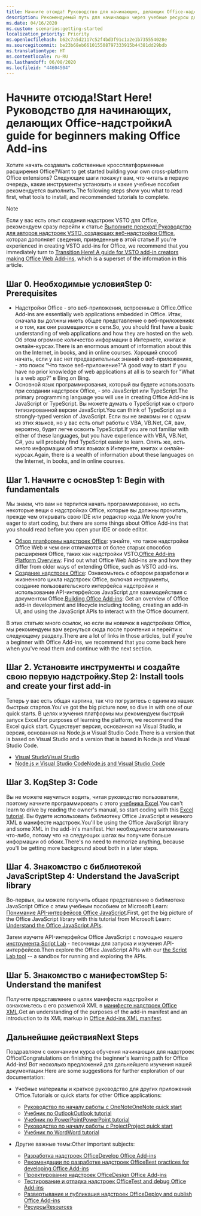 ```yaml
---
title: Начните отсюда! Руководство для начинающих, делающих Office-надстройки
description: Рекомендуемый путь для начинающих через учебные ресурсы для надстроек Office.
ms.date: 04/16/2020
ms.custom: scenarios:getting-started
localization_priority: Priority
ms.openlocfilehash: b62c7a5d2117c52f4bd3f91c1a2e1b735554028e
ms.sourcegitcommit: be23b68eb661015508797333915b44381dd29bdb
ms.translationtype: HT
ms.contentlocale: ru-RU
ms.lasthandoff: 06/08/2020
ms.locfileid: "44604504"
---
```

# <a name="start-here-a-guide-for-beginners-making-office-add-ins"></a><span data-ttu-id="449bd-104">Начните отсюда!</span><span class="sxs-lookup"><span data-stu-id="449bd-104">Start Here!</span></span> <span data-ttu-id="449bd-105">Руководство для начинающих, делающих Office-надстройки</span><span class="sxs-lookup"><span data-stu-id="449bd-105">A guide for beginners making Office Add-ins</span></span>

<span data-ttu-id="449bd-106">Хотите начать создавать собственные кроссплатформенные расширения Office?</span><span class="sxs-lookup"><span data-stu-id="449bd-106">Want to get started building your own cross-platform Office extensions?</span></span> <span data-ttu-id="449bd-107">Следующие шаги покажут вам, что читать в первую очередь, какие инструменты установить и какие учебные пособия рекомендуется выполнить.</span><span class="sxs-lookup"><span data-stu-id="449bd-107">The following steps show you what to read first, what tools to install, and recommended tutorials to complete.</span></span>

> [!NOTE]
> <span data-ttu-id="449bd-108">Если у вас есть опыт создания надстроек VSTO для Office, рекомендуем сразу перейти к статье [Выполните переход! Руководство для авторов надстроек VSTO, создающих веб-надстройки Office](learning-path-transition.md), которая дополняет сведения, приведенные в этой статье.</span><span class="sxs-lookup"><span data-stu-id="449bd-108">If you're experienced in creating VSTO add-ins for Office, we recommend that you immediately turn to [Transition Here! A guide for VSTO add-in creators making Office Web Add-ins](learning-path-transition.md), which is a superset of the information in this article.</span></span>

## <a name="step-0-prerequisites"></a><span data-ttu-id="449bd-109">Шаг 0. Необходимые условия</span><span class="sxs-lookup"><span data-stu-id="449bd-109">Step 0: Prerequisites</span></span>

- <span data-ttu-id="449bd-110">Надстройки Office - это веб-приложения, встроенные в Office.</span><span class="sxs-lookup"><span data-stu-id="449bd-110">Office Add-ins are essentially web applications embedded in Office.</span></span> <span data-ttu-id="449bd-111">Итак, сначала вы должны иметь общее представление о веб-приложениях и о том, как они размещаются в сети.</span><span class="sxs-lookup"><span data-stu-id="449bd-111">So, you should first have a basic understanding of web applications and how they are hosted on the web.</span></span> <span data-ttu-id="449bd-112">Об этом огромное количество информации в Интернете, книгах и онлайн-курсах.</span><span class="sxs-lookup"><span data-stu-id="449bd-112">There is an enormous amount of information about this on the Internet, in books, and in online courses.</span></span> <span data-ttu-id="449bd-113">Хороший способ начать, если у вас нет предварительных знаний о веб-приложениях, - это поиск "Что такое веб-приложение?"</span><span class="sxs-lookup"><span data-stu-id="449bd-113">A good way to start if you have no prior knowledge of web applications at all is to search for "What is a web app?"</span></span> <span data-ttu-id="449bd-114">в Bing.</span><span class="sxs-lookup"><span data-stu-id="449bd-114">on Bing.</span></span>
- <span data-ttu-id="449bd-115">Основной язык программирования, который вы будете использовать при создании надстроек Office, - это JavaScript или TypeScript.</span><span class="sxs-lookup"><span data-stu-id="449bd-115">The primary programming language you will use in creating Office Add-ins is JavaScript or TypeScript.</span></span> <span data-ttu-id="449bd-116">Вы можете думать о TypeScript как о строго типизированной версии JavaScript.</span><span class="sxs-lookup"><span data-stu-id="449bd-116">You can think of TypeScript as a strongly-typed version of JavaScript.</span></span> <span data-ttu-id="449bd-117">Если вы не знакомы ни с одним из этих языков, но у вас есть опыт работы с VBA, VB.Net, C#, вам, вероятно, будет легче освоить TypeScript.</span><span class="sxs-lookup"><span data-stu-id="449bd-117">If you are not familiar with either of these languages, but you have experience with VBA, VB.Net, C#, you will probably find TypeScript easier to learn.</span></span> <span data-ttu-id="449bd-118">Опять же, есть много информации об этих языках в Интернете, книгах и онлайн-курсах.</span><span class="sxs-lookup"><span data-stu-id="449bd-118">Again, there is a wealth of information about these languages on the Internet, in books, and in online courses.</span></span>

## <a name="step-1-begin-with-fundamentals"></a><span data-ttu-id="449bd-119">Шаг 1. Начните с основ</span><span class="sxs-lookup"><span data-stu-id="449bd-119">Step 1: Begin with fundamentals</span></span>

<span data-ttu-id="449bd-120">Мы знаем, что вам не терпится начать программирование, но есть некоторые вещи о надстройках Office, которые вы должны прочитать, прежде чем открывать свою IDE или редактор кода.</span><span class="sxs-lookup"><span data-stu-id="449bd-120">We know you're eager to start coding, but there are some things about Office Add-ins that you should read before you open your IDE or code editor.</span></span>

- <span data-ttu-id="449bd-121">[Обзор платформы надстроек Office](office-add-ins.md): узнайте, что такое надстройки Office Web и чем они отличаются от более старых способов расширения Office, таких как надстройки VSTO.</span><span class="sxs-lookup"><span data-stu-id="449bd-121">[Office Add-ins Platform Overview](office-add-ins.md): Find out what Office Web Add-ins are and how they differ from older ways of extending Office, such as VSTO add-ins.</span></span>
- <span data-ttu-id="449bd-122">[Создание надстроек Office](office-add-ins-fundamentals.md): Ознакомьтесь с обзором разработки и жизненного цикла надстроек Office, включая инструменты, создание пользовательского интерфейса надстройки и использование API-интерфейсов JavaScript для взаимодействия с документом Office.</span><span class="sxs-lookup"><span data-stu-id="449bd-122">[Building Office Add-ins](office-add-ins-fundamentals.md): Get an overview of Office add-in development and lifecycle including tooling, creating an add-in UI, and using the JavaScript APIs to interact with the Office document.</span></span>

<span data-ttu-id="449bd-123">В этих статьях много ссылок, но если вы новичок в надстройках Office, мы рекомендуем вам вернуться сюда после прочтения и перейти к следующему разделу.</span><span class="sxs-lookup"><span data-stu-id="449bd-123">There are a lot of links in those articles, but if you're a beginner with Office Add-ins, we recommend that you come back here when you've read them and continue with the next section.</span></span>

## <a name="step-2-install-tools-and-create-your-first-add-in"></a><span data-ttu-id="449bd-124">Шаг 2. Установите инструменты и создайте свою первую надстройку.</span><span class="sxs-lookup"><span data-stu-id="449bd-124">Step 2: Install tools and create your first add-in</span></span>

<span data-ttu-id="449bd-125">Теперь у вас есть общая картина, так что погрузитесь с одним из наших быстрых стартов.</span><span class="sxs-lookup"><span data-stu-id="449bd-125">You've got the big picture now, so dive in with one of our quick starts.</span></span> <span data-ttu-id="449bd-126">В целях изучения платформы мы рекомендуем быстрый запуск Excel.</span><span class="sxs-lookup"><span data-stu-id="449bd-126">For purposes of learning the platform, we recommend the Excel quick start.</span></span> <span data-ttu-id="449bd-127">Существует версия, основанная на Visual Studio, и версия, основанная на Node.js и Visual Studio Code.</span><span class="sxs-lookup"><span data-stu-id="449bd-127">There is a version that is based on Visual Studio and a version that is based in Node.js and Visual Studio Code.</span></span>

- [<span data-ttu-id="449bd-128">Visual Studio</span><span class="sxs-lookup"><span data-stu-id="449bd-128">Visual Studio</span></span>](../quickstarts/excel-quickstart-jquery.md?tabs=visualstudio)
- [<span data-ttu-id="449bd-129">Node.js и Visual Studio Code</span><span class="sxs-lookup"><span data-stu-id="449bd-129">Node.js and Visual Studio Code</span></span>](../quickstarts/excel-quickstart-jquery.md?tabs=yeomangenerator)

## <a name="step-3-code"></a><span data-ttu-id="449bd-130">Шаг 3. Код</span><span class="sxs-lookup"><span data-stu-id="449bd-130">Step 3: Code</span></span>

<span data-ttu-id="449bd-131">Вы не можете научиться водить, читая руководство пользователя, поэтому начните программировать с этого [учебника Excel](../tutorials/excel-tutorial.md).</span><span class="sxs-lookup"><span data-stu-id="449bd-131">You can't learn to drive by reading the owner's manual, so start coding with this [Excel tutorial](../tutorials/excel-tutorial.md).</span></span> <span data-ttu-id="449bd-132">Вы будете использовать библиотеку Office JavaScript и немного XML в манифесте надстроек.</span><span class="sxs-lookup"><span data-stu-id="449bd-132">You'll be using the Office JavaScript library and some XML in the add-in's manifest.</span></span> <span data-ttu-id="449bd-133">Нет необходимости запоминать что-либо, потому что на следующих шагах вы получите больше информации об обоих.</span><span class="sxs-lookup"><span data-stu-id="449bd-133">There's no need to memorize anything, because you'll be getting more background about both in a later steps.</span></span>

## <a name="step-4-understand-the-javascript-library"></a><span data-ttu-id="449bd-134">Шаг 4. Знакомство с библиотекой JavaScript</span><span class="sxs-lookup"><span data-stu-id="449bd-134">Step 4: Understand the JavaScript library</span></span>

<span data-ttu-id="449bd-135">Во-первых, вы можете получить общее представление о библиотеке JavaScript Office с этим учебным пособием от Microsoft Learn: [Понимание API-интерфейсов Office JavaScript](https://docs.microsoft.com/learn/modules/understand-office-javascript-apis/index).</span><span class="sxs-lookup"><span data-stu-id="449bd-135">First, get the big picture of the Office JavaScript library with this tutorial from Microsoft Learn: [Understand the Office JavaScript APIs](https://docs.microsoft.com/learn/modules/understand-office-javascript-apis/index).</span></span>

<span data-ttu-id="449bd-136">Затем изучите API-интерфейсы Office JavaScript с помощью нашего [инструмента Script Lab](explore-with-script-lab.md) - песочницы для запуска и изучения API-интерфейсов.</span><span class="sxs-lookup"><span data-stu-id="449bd-136">Then explore the Office JavaScript APIs with our [the Script Lab tool](explore-with-script-lab.md) -- a sandbox for running and exploring the APIs.</span></span>

## <a name="step-5-understand-the-manifest"></a><span data-ttu-id="449bd-137">Шаг 5. Знакомство с манифестом</span><span class="sxs-lookup"><span data-stu-id="449bd-137">Step 5: Understand the manifest</span></span>

<span data-ttu-id="449bd-138">Получите представление о целях манифеста надстройки и ознакомьтесь с его разметкой XML в [манифесте надстроек Office XML](../develop/add-in-manifests.md).</span><span class="sxs-lookup"><span data-stu-id="449bd-138">Get an understanding of the purposes of the add-in manifest and an introduction to its XML markup in [Office Add-ins XML manifest](../develop/add-in-manifests.md).</span></span>

## <a name="next-steps"></a><span data-ttu-id="449bd-139">Дальнейшие действия</span><span class="sxs-lookup"><span data-stu-id="449bd-139">Next Steps</span></span>

<span data-ttu-id="449bd-140">Поздравляем с окончанием курса обучения начинающих для надстроек Office!</span><span class="sxs-lookup"><span data-stu-id="449bd-140">Congratulations on finishing the beginner's learning path for Office Add-ins!</span></span> <span data-ttu-id="449bd-141">Вот несколько предложений для дальнейшего изучения нашей документации:</span><span class="sxs-lookup"><span data-stu-id="449bd-141">Here are some suggestions for further exploration of our documentation:</span></span>

- <span data-ttu-id="449bd-142">Учебные материалы и краткое руководство для других приложений Office.</span><span class="sxs-lookup"><span data-stu-id="449bd-142">Tutorials or quick starts for other Office applications:</span></span>

  - [<span data-ttu-id="449bd-143">Руководство по началу работы с OneNote</span><span class="sxs-lookup"><span data-stu-id="449bd-143">OneNote quick start</span></span>](../quickstarts/onenote-quickstart.md)
  - [<span data-ttu-id="449bd-144">Учебник по Outlook</span><span class="sxs-lookup"><span data-stu-id="449bd-144">Outlook tutorial</span></span>](/outlook/add-ins/addin-tutorial)
  - [<span data-ttu-id="449bd-145">Учебник по PowerPoint</span><span class="sxs-lookup"><span data-stu-id="449bd-145">PowerPoint tutorial</span></span>](../tutorials/powerpoint-tutorial.md)
  - [<span data-ttu-id="449bd-146">Руководство по началу работы с Project</span><span class="sxs-lookup"><span data-stu-id="449bd-146">Project quick start</span></span>](../quickstarts/project-quickstart.md)
  - [<span data-ttu-id="449bd-147">Учебник по Word</span><span class="sxs-lookup"><span data-stu-id="449bd-147">Word tutorial</span></span>](../tutorials/word-tutorial.md)

- <span data-ttu-id="449bd-148">Другие важные темы:</span><span class="sxs-lookup"><span data-stu-id="449bd-148">Other important subjects:</span></span>

  - [<span data-ttu-id="449bd-149">Разработка надстроек Office</span><span class="sxs-lookup"><span data-stu-id="449bd-149">Develop Office Add-ins</span></span>](../develop/develop-overview.md)
  - [<span data-ttu-id="449bd-150">Рекомендации по разработке надстроек Office</span><span class="sxs-lookup"><span data-stu-id="449bd-150">Best practices for developing Office Add-ins</span></span>](../concepts/add-in-development-best-practices.md)
  - [<span data-ttu-id="449bd-151">Проектирование надстроек Office</span><span class="sxs-lookup"><span data-stu-id="449bd-151">Design Office Add-ins</span></span>](../design/add-in-design.md)
  - [<span data-ttu-id="449bd-152">Тестирование и отладка надстроек Office</span><span class="sxs-lookup"><span data-stu-id="449bd-152">Test and debug Office Add-ins</span></span>](../testing/test-debug-office-add-ins.md)
  - [<span data-ttu-id="449bd-153">Развертывание и публикация надстроек Office</span><span class="sxs-lookup"><span data-stu-id="449bd-153">Deploy and publish Office Add-ins</span></span>](../publish/publish.md)
  - [<span data-ttu-id="449bd-154">Ресурсы</span><span class="sxs-lookup"><span data-stu-id="449bd-154">Resources</span></span>](../resources/resources-links-help.md)
